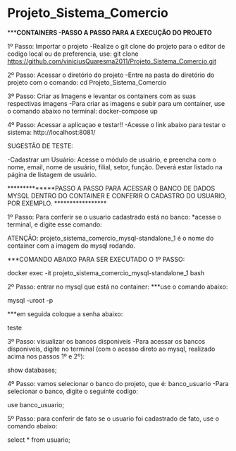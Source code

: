 # Projeto_Sistema_Comercio

*********CONTAINERS -PASSO A PASSO PARA A EXECUÇÃO DO PROJETO******

1º Passo: Importar o projeto 
-Realize o git clone do projeto para o editor de codigo local ou de preferencia, use:
git clone https://github.com/viniciusQuaresma2011/Projeto_Sistema_Comercio.git

2º Passo: Acessar o diretório do projeto
-Entre na pasta do diretório do projeto com o comando:
cd Projeto_Sistema_Comercio

3º Passo: Criar as Imagens e levantar os containers com as suas respectivas imagens
-Para criar as imagens e subir para um container, use o comando abaixo no terminal:
docker-compose up

4º Passo: Acessar a aplicaçao e testar!!
-Acesse o link abaixo para testar o sistema:
http://localhost:8081/

SUGESTÃO DE TESTE:

-Cadastrar um Usuário: Acesse o módulo de usuário, e preencha com o nome, email, nome de usuário, filial, setor, função. Deverá estar listado na página de listagem de usuário.










**************PASSO A PASSO PARA ACESSAR O BANCO DE DADOS MYSQL DENTRO DO CONTAINER E CONFERIR O CADASTRO DO USUARIO, POR EXEMPLO. *****************

1º Passo: Para conferir se o usuario cadastrado está no banco:
*acesse o terminal, e digite esse comando:

ATENÇÃO: projeto_sistema_comercio_mysql-standalone_1 é o nome do container com a imagem do mysql rodando.

***COMANDO ABAIXO PARA SER EXECUTADO O 1º PASSO:

docker exec -it projeto_sistema_comercio_mysql-standalone_1 bash



2º Passo: entrar no mysql que está no container:
***use o comando abaixo:

mysql -uroot -p

***em seguida coloque a senha abaixo:

teste

3º Passo: visualizar os bancos disponiveis
-Para acessar os bancos disponiveis, digite no terminal (com o acesso direto ao mysql, realizado acima nos passos 1º e 2º):

show databases;

4º Passo: vamos selecionar o banco do projeto, que é: banco_usuario
-Para selecionar o banco, digite o seguinte codigo:

use banco_usuario;

5º Passo: para conferir de fato se o usuario foi cadastrado de fato, use o comando abaixo:

select * from usuario;


